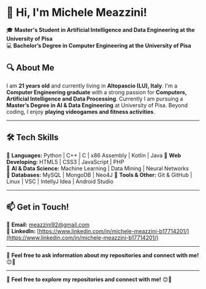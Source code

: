 # 👋 Hi, I'm Michele Meazzini!  

🎓 **Master's Student in Artificial Intelligence and Data Engineering at the University of Pisa**  
💻 **Bachelor’s Degree in Computer Engineering at the University of Pisa**  

## 🔍 About Me  
I am **21 years old** and currently living in **Altopascio (LU), Italy**. I'm a **Computer Engineering graduate** with a strong passion for **Computers, Artificial Intelligence and Data Processing**.
Currently I am pursuing a **Master’s Degree in AI & Data Engineering** at University of Pisa.
Beyond coding, I enjoy **playing videogames and fitness activities**.  

---

## 🛠️ Tech Skills  
🔹 **Languages:** Python | C++ | C | x86 Assembly | Kotlin | Java
🔹 **Web Developing:** HTML5 | CSS3 | JavaScript | PHP  
🔹 **AI & Data Science:** Machine Learning | Data Mining | Neural Networks  
🔹 **Databases:** MySQL | MongoDB | Neo4J
🔹 **Tools & Other:** Git & GitHub | Linux | VSC | IntellyJ Idea | Android Studio

---

## 📫 Get in Touch!  
📩 **Email:** [meazzini92@gmail.com](mailto:meazzini92@gmail.com)  
🔗 **LinkedIn:** [https://www.linkedin.com/in/michele-meazzini-b17714201/](https://www.linkedin.com/in/michele-meazzini-b17714201/)

---

🔹 **Feel free to ask information about my repositories and connect with me!** 😊🚀

---

🔹 **Feel free to explore my repositories and connect with me!** 😊🚀
